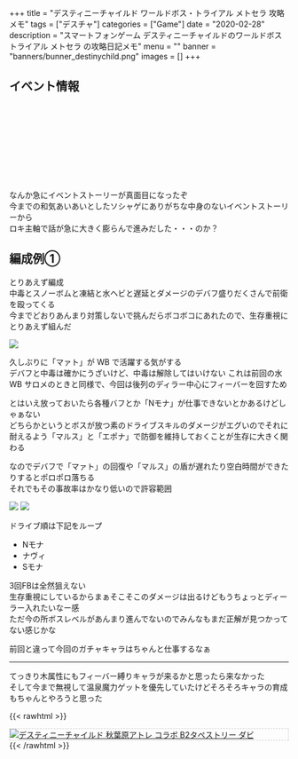 +++
title = "デスティニーチャイルド ワールドボス・トライアル メトセラ 攻略メモ"
tags = ["デスチャ"]
categories = ["Game"]
date = "2020-02-28"
description = "スマートフォンゲーム デスティニーチャイルドのワールドボストライアル メトセラ の攻略日記メモ"
menu = ""
banner = "banners/bunner_destinychild.png"
images = []
+++

<!--more-->

## イベント情報
<div class="iframely-embed"><div class="iframely-responsive" style="height: 140px; padding-bottom: 0;"><a href="http://blog.destiny-child.jp/archives/23582817.html" data-iframely-url="//cdn.iframe.ly/bYSD6ss?iframe=card-small"></a></div></div><script async src="//cdn.iframe.ly/embed.js" charset="utf-8"></script>  

なんか急にイベントストーリーが真面目になったぞ  
今までの和気あいあいとしたソシャゲにありがちな中身のないイベントストーリーから  
ロキ主軸で話が急に大きく膨らんで進みだした・・・のか？  

## 編成例①  
とりあえず編成  
中毒とスノーボムと凍結と水ヘビと遅延とダメージのデバフ盛りだくさんで前衛を殴ってくる  
今までどおりあんまり対策しないで挑んだらボコボコにあれたので、生存重視にとりあえず組んだ  

<img src="/images/2020/destiny-child-wb/wb11-1.png" />  

久しぶりに「マァト」が WB で活躍する気がする  
デバフと中毒は確かにうざいけど、中毒は解除してはいけない
これは前回の水 WB サロメのときと同様で、今回は後列のディラー中心にフィーバーを回すため  

とはいえ放っておいたら各種バフとか「Nモナ」が仕事できないとかあるけどしゃぁない  
どちらかというとボスが放つ素のドライブスキルのダメージがエグいのでそれに耐えるよう「マルス」と「エポナ」で防御を維持しておくことが生存に大きく関わる  

なのでデバフで「マァト」の回復や「マルス」の盾が遅れたり空白時間ができたりするとポロポロ落ちる  
それでもその事故率はかなり低いので許容範囲  

<img src="/images/2020/destiny-child-wb/wb11-2.png" />  
<img src="/images/2020/destiny-child-wb/wb11-3.png" />  

ドライブ順は下記をループ  

* Nモナ  
* ナヴィ
* Sモナ  

3回FBは全然狙えない  
生存重視にしているからまぁそこそこのダメージは出るけどもうちょっとディーラー入れたいなー感  
ただ今の所ボスレベルがあんまり進んでないのでみんなもまだ正解が見つかってない感じかな

前回と違って今回のガチャキャラはちゃんと仕事するなぁ  

---

てっきり木属性にもフィーバー縛りキャラが来るかと思ったら来なかった  
そして今まで無視して温泉魔力ゲットを優先していたけどそろそろキャラの育成もちゃんとやろうと思った  

{{< rawhtml >}}
<div style="border: dashed 1px #ccc;">
<a href="http://www.amazon.co.jp/exec/obidos/ASIN/B07H3319GX/sinokyoufu-22/ref=nosim/" name="amazletlink" target="_blank"><img src="https://images-fe.ssl-images-amazon.com/images/I/51MxXwUpZWL._SL160_.jpg" alt="デスティニーチャイルド 秋葉原アトレ コラボ B2タペストリー ダビ" style="border: none;" /></a>
</div>
{{< /rawhtml >}}
